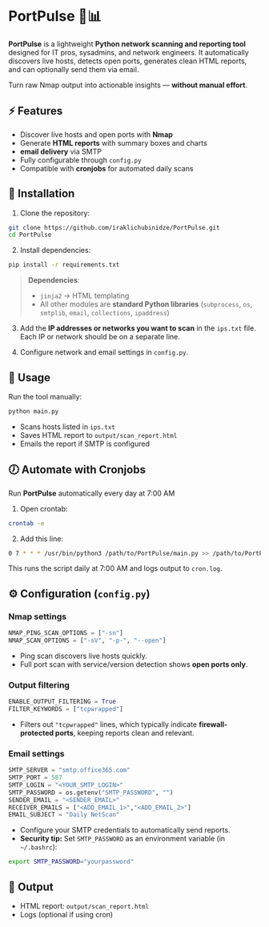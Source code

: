# PortPulse 🐍📊

**PortPulse** is a lightweight **Python network scanning and reporting tool** designed for IT pros, sysadmins, and network engineers. It automatically discovers live hosts, detects open ports, generates clean HTML reports, and can optionally send them via email.  

Turn raw Nmap output into actionable insights — **without manual effort**.  


## ⚡ Features

- Discover live hosts and open ports with **Nmap**  
- Generate **HTML reports** with summary boxes and charts
- **email delivery** via SMTP  
- Fully configurable through `config.py`  
- Compatible with **cronjobs** for automated daily scans  


## 🐍 Installation

1. Clone the repository:  
```bash
git clone https://github.com/iraklichubinidze/PortPulse.git
cd PortPulse
```

2. Install dependencies:  
```bash
pip install -r requirements.txt
```

> **Dependencies**:  
> - `jinja2` → HTML templating  
> - All other modules are **standard Python libraries** (`subprocess`, `os`, `smtplib`, `email`, `collections`, `ipaddress`)  

3. Add the **IP addresses or networks you want to scan** in the `ips.txt` file. Each IP or network should be on a separate line.  

4. Configure network and email settings in `config.py`.  



## 🚀 Usage

Run the tool manually:  
```bash
python main.py
```

- Scans hosts listed in `ips.txt`  
- Saves HTML report to `output/scan_report.html`  
- Emails the report if SMTP is configured  


## 🕖 Automate with Cronjobs

Run **PortPulse** automatically every day at 7:00 AM

1. Open crontab:  
```bash
crontab -e
```

2. Add this line:  
```bash
0 7 * * * /usr/bin/python3 /path/to/PortPulse/main.py >> /path/to/PortPulse/cron.log 2>&1
```

This runs the script daily at 7:00 AM and logs output to `cron.log`.  


## ⚙️ Configuration (`config.py`)

### Nmap settings
```python
NMAP_PING_SCAN_OPTIONS = ["-sn"]
NMAP_SCAN_OPTIONS = ["-sV", "-p-", "--open"]
```
- Ping scan discovers live hosts quickly.  
- Full port scan with service/version detection shows **open ports only**.  

### Output filtering
```python
ENABLE_OUTPUT_FILTERING = True
FILTER_KEYWORDS = ["tcpwrapped"]
```
- Filters out `"tcpwrapped"` lines, which typically indicate **firewall-protected ports**, keeping reports clean and relevant.  

### Email settings
```python
SMTP_SERVER = "smtp.office365.com"
SMTP_PORT = 587
SMTP_LOGIN = "<YOUR_SMTP_LOGIN>"
SMTP_PASSWORD = os.getenv("SMTP_PASSWORD", "")
SENDER_EMAIL = "<SENDER_EMAIL>"
RECEIVER_EMAILS = ["<ADD_EMAIL_1>","<ADD_EMAIL_2>"]
EMAIL_SUBJECT = "Daily NetScan"
```
- Configure your SMTP credentials to automatically send reports.  
- **Security tip:** Set `SMTP_PASSWORD` as an environment variable (in ```~/.bashrc```):
```bash
export SMTP_PASSWORD="yourpassword"
```

## 📂 Output
- HTML report: `output/scan_report.html`  
- Logs (optional if using cron)  


